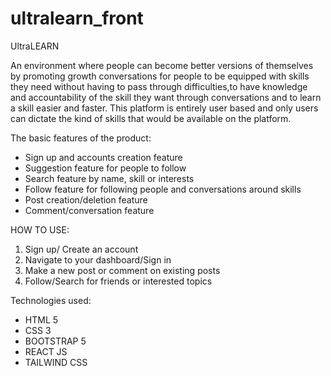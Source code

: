 # ultralearn_front

UltraLEARN

An environment where people can become better versions of themselves by promoting growth conversations for people to be equipped with skills they need without having to pass through difficulties,to have knowledge and accountability of the skill they want through conversations and to learn a skill easier and faster.
This platform is entirely user based and only users can dictate the kind of skills that would be available on the platform.

The basic features of the product:
- Sign up and accounts creation feature
- Suggestion feature for people to follow
- Search feature by name, skill or interests
- Follow feature for following people and conversations around skills
- Post creation/deletion feature
- Comment/conversation feature

HOW TO USE:
1. Sign up/ Create an account
2. Navigate to your dashboard/Sign in
3. Make a new post or comment on existing posts
4. Follow/Search for friends or interested topics

Technologies used:
- HTML 5
- CSS 3
- BOOTSTRAP 5
- REACT JS
- TAILWIND CSS

